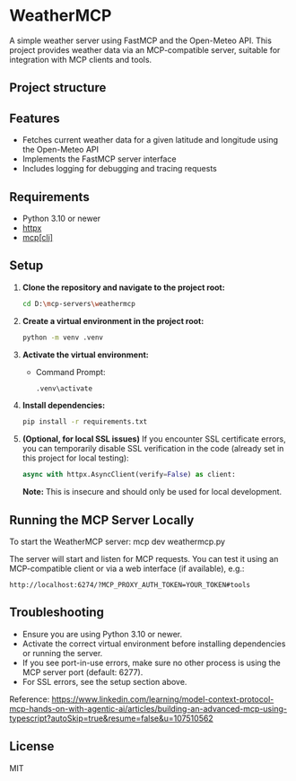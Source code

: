# WeatherMCP

A simple weather server using FastMCP and the Open-Meteo API. This project provides weather data via an MCP-compatible server, suitable for integration with MCP clients and tools.

## Project structure


## Features
- Fetches current weather data for a given latitude and longitude using the Open-Meteo API
- Implements the FastMCP server interface
- Includes logging for debugging and tracing requests

## Requirements
- Python 3.10 or newer
- [httpx](https://www.python-httpx.org/)
- [mcp[cli]](https://pypi.org/project/mcp/)

## Setup

1. **Clone the repository and navigate to the project root:**
   ```sh
   cd D:\mcp-servers\weathermcp
   ```

2. **Create a virtual environment in the project root:**
   ```sh
   python -m venv .venv
   ```

3. **Activate the virtual environment:**
   - Command Prompt:
     ```sh
     .venv\activate
     ```
   
4. **Install dependencies:**
   ```sh
   pip install -r requirements.txt
   ```

5. **(Optional, for local SSL issues)**
   If you encounter SSL certificate errors, you can temporarily disable SSL verification in the code (already set in this project for local testing):
   ```python
   async with httpx.AsyncClient(verify=False) as client:
   ```
   **Note:** This is insecure and should only be used for local development.

## Running the MCP Server Locally

To start the WeatherMCP server:
mcp dev weathermcp.py

The server will start and listen for MCP requests. You can test it using an MCP-compatible client or via a web interface (if available), e.g.:
```
http://localhost:6274/?MCP_PROXY_AUTH_TOKEN=YOUR_TOKEN#tools
```

## Troubleshooting
- Ensure you are using Python 3.10 or newer.
- Activate the correct virtual environment before installing dependencies or running the server.
- If you see port-in-use errors, make sure no other process is using the MCP server port (default: 6277).
- For SSL errors, see the setup section above.

Reference:
https://www.linkedin.com/learning/model-context-protocol-mcp-hands-on-with-agentic-ai/articles/building-an-advanced-mcp-using-typescript?autoSkip=true&resume=false&u=107510562

## License
MIT
